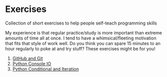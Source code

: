# Exercises
Collection of short exercises to help people self-teach programming skills

My experience is that regular practice/study is more important than extreme amounts of time all at once. I tend to have a whimsical/fleeting motivation that fits that style of work well. Do you think you can spare 15 minutes to an hour regularly to poke at and try stuff? These exercises might be for you!

1. [GitHub and Git](1_github_and_git.md)
2. [Python Console IO]([2_python_console_io.md])
3. [Python Conditional and Iteration](3_python_conditional_and_iteration.md)
